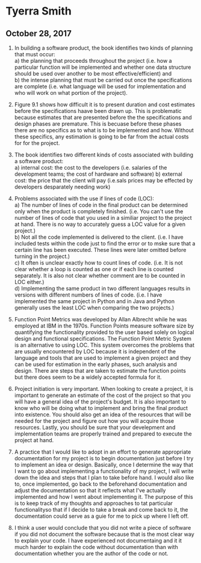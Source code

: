 # Tyerra Smith  
## October 28, 2017  

1. In building a software product, the book identifies two kinds of planning that must occur:  
	a) the planning that proceeds throughout the project (i.e. how a particular function will be implemented 
		and whether one data structure should be used over another to be most effective/efficient) and  
	b) the intense planning that must be carried out once the specifications are complete (i.e. what language 
		will be used for implementation and who will work on what portion of the project).  
	
2. Figure 9.1 shows how difficult it is to present duration and cost estimates before the specifications 
haave been drawn up. This is problematic because estimates that are presented before the the specifications 
and design phases are premature. This is becuase before these phases there are no specifics as to what is to 
be implemented and how. Without these specifics, any estimation is going to be far from the actual costs for 
for the project. 

3. The book identifies two different kinds of costs associated with building a software product:  
	a) internal cost: the cost to the developers (i.e. salaries of the development teams; the cost 
	of hardware and software) 
	b) external cost: the price that the client will pay (i.e.sals prices may be effected by developers 
	desparately needing work)  
	
4. Problems associated with the use if lines of code (LOC):  
 	a) The number of lines of code in the final product can be determined only when the product is 
	completely finished. (i.e. You can't use the number of lines of code that you used in a similiar project 
	to the project at hand. There is no way to accurately guess a LOC value for a given project.)  
	b) Not all the code implemented is delivered to the client. (i.e. I have included tests within the code 
	just to find the error or to mske sure that a certain line has been executed. These lines were later 
	omitted before turning in the project.)  
	c) It often is unclear exactly how to count lines of code. (i.e. It is not clear whether a loop is counted 
	as one or if each line is counted separately. It is also not clear whether comment are to be counted in LOC 
	either.)  
	d) Implementing the same product in two different languages results in versions with different numbers 
	of lines of code. (i.e. I have implemented the same project in Python and in Java and Python generally uses 
	the least LOC when comparing the two projects.)  

5. Function Point Metrics was developed by Allan Albrecht while he was employed at IBM in the 1970s. Function Points 
measure software size by quantifying the functionality provided to the user based solely on logical design and 
functional specifications. The Function Point Metric System is an alternative to using LOC. This system overcomes the 
problems that are usually encountered by LOC because it is independent of the language and tools that are used to 
implement a given project and they can be used for estimation in the early phases, such analysis and design. There are 
steps that are taken to estimate the function points but there does seem to be a widely accepted formula for it.  

6. Project initiation is very important. When looking to create a project, it is important to generate an estimate of the 
cost of the project so that you will have a general idea of the project's budget. It is also important to know who will be 
doing what to implement and bring the final product into existence. You should also get an idea of the resources that will be 
needed for the project and figure out how you will acquire those resources. Lastly, you should be sure that your develepment and 
implementation teams are properly trained and prepared to execute the project at hand.  

7. A practice that I would like to adopt in an effort to generate appropriate documentation for my project is to begin documentation 
just before I try to implement an idea or design. Basically, once I determine the way that I want to go about implementing a functionality 
of my project, I will write down the idea and steps that I plan to take before hand. I would also like to, once implemented, go back to the
beforehand documentation and adjust the documentation so that it reflects what I've actually implemented and how I went about implementing it. 
The purpose of this is to keep track of my thoughts and approaches to tat particular functionalityso that if I decide to take a break and come 
back to it, the documentation could serve as a guie for me to pick up where I left off.  

8. I think a user would conclude that you did not write a piece of software if you did not document the software because that is the most clear 
way to explain your code. I have experienced not documentaing and it it much harder to explain the code without documentation than with documentation 
whether you are the author of the code or not.  
